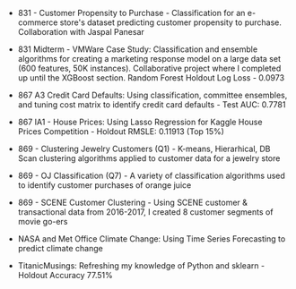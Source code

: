 * 831 - Customer Propensity to Purchase - Classification for an e-commerce store's dataset predicting customer propensity to purchase. Collaboration with Jaspal Panesar
* 831 Midterm - VMWare Case Study: Classification and ensemble algorithms for creating a marketing response model on a large data set (600 features, 50K instances). Collaborative project where I completed up until the XGBoost section. Random Forest Holdout Log Loss - 0.0973

* 867 A3 Credit Card Defaults: Using classification, committee ensembles, and tuning cost matrix to identify credit card defaults - Test AUC: 0.7781
* 867 IA1 - House Prices: Using Lasso Regression for Kaggle House Prices Competition -  Holdout RMSLE: 0.11913 (Top 15%)

* 869 - Clustering Jewelry Customers (Q1) - K-means, Hierarhical, DB Scan clustering algorithms applied to customer data for a jewelry store
* 869 - OJ Classification (Q7) - A variety of classification algorithms used to identify customer purchases of orange juice
* 869 - SCENE Customer Clustering - Using SCENE customer & transactional data from 2016-2017, I created 8 customer segments of movie go-ers

* NASA and Met Office Climate Change: Using Time Series Forecasting to predict climate change  
* TitanicMusings: Refreshing my knowledge of Python and sklearn - Holdout Accuracy 77.51%

